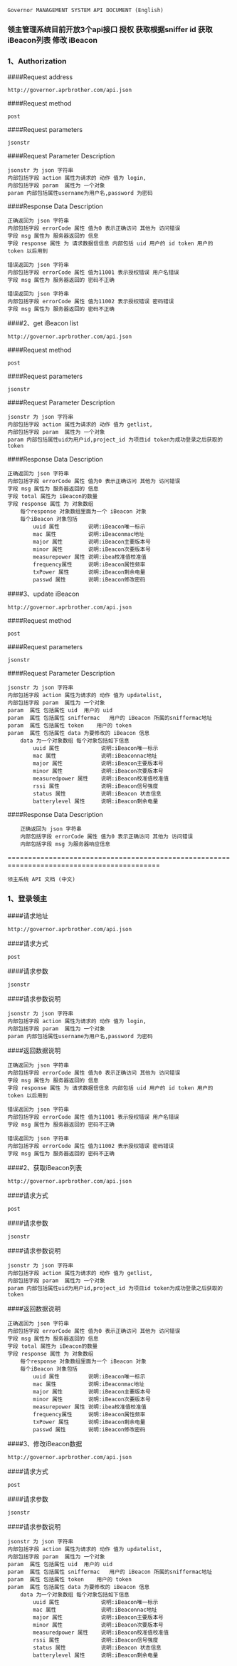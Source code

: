 	
	Governor MANAGEMENT SYSTEM API DOCUMENT (English)

### 领主管理系统目前开放3个api接口 授权  获取根据sniffer id 获取iBeacon列表 修改 iBeacon
	
	
###  1、Authorization

####Request address

	http://governor.aprbrother.com/api.json

####Request method

	post

####Request parameters

	jsonstr

####Request Parameter Description
	
	jsonstr 为 json 字符串
	内部包括字段 action 属性为请求的 动作 值为 login,
	内部包括字段 param  属性为 一个对象
	param 内部包括属性username为用户名,password 为密码

####Response Data Description

	正确返回为 json 字符串
	内部包括字段 errorCode 属性 值为0 表示正确访问 其他为 访问错误
	字段 msg 属性为 服务器返回的 信息
	字段 response 属性 为 请求数据信信息 内部包括 uid 用户的 id token 用户的 token 以后用到

	错误返回为 json 字符串
	内部包括字段 errorCode 属性 值为11001 表示授权错误 用户名错误
	字段 msg 属性为 服务器返回的 密码不正确

	错误返回为 json 字符串
	内部包括字段 errorCode 属性 值为11002 表示授权错误 密码错误
	字段 msg 属性为 服务器返回的 密码不正确



####2、get iBeacon list

	http://governor.aprbrother.com/api.json

####Request method

	post

####Request parameters

	jsonstr

####Request Parameter Description
	
	jsonstr 为 json 字符串
	内部包括字段 action 属性为请求的 动作 值为 getlist,
	内部包括字段 param  属性为 一个对象
	param 内部包括属性uid为用户id,project_id 为项目id token为成功登录之后获取的 token

####Response Data Description

	正确返回为 json 字符串
	内部包括字段 errorCode 属性 值为0 表示正确访问 其他为 访问错误
	字段 msg 属性为 服务器返回的 信息
	字段 total 属性为 iBeacon的数量
	字段 response 属性 为 对象数组
		每个response 对象数组里面为一个 iBeacon 对象
		每个iBeacon 对象包括
			uuid 属性    		说明:iBeacon唯一标示
			mac	属性			说明:iBeaconmac地址		
			major 属性		说明:iBeacon主要版本号
			minor 属性		说明:iBeacon次要版本号
			measurepower 属性 说明:ibea校准值校准值
			frequency属性	    说明:iBeacon属性频率
			txPower 属性 	    说明:iBeacon剩余电量
			passwd 属性		说明:iBeacon修改密码



####3、update iBeacon 

	http://governor.aprbrother.com/api.json

####Request method

	post

####Request parameters

	jsonstr

####Request Parameter Description
	
	jsonstr 为 json 字符串
	内部包括字段 action 属性为请求的 动作 值为 updatelist,
	内部包括字段 param  属性为 一个对象
	param  属性 包括属性 uid	用户的 uid	
	param  属性 包括属性 sniffermac	用户的 iBeacon 所属的sniffermac地址
	param  属性 包括属性 token	用户的 token
	param  属性 包括属性 data 为要修改的 iBeacon 信息
		data 为一个对象数组 每个对象包括如下信息
			uuid 属性 			说明:iBeacon唯一标示
			mac 属性			    说明:iBeaconnac地址
			major 属性			说明:iBeacon主要版本号
			minor 属性			说明:iBeacon次要版本号
			measuredpower 属性    说明:iBeacon校准值校准值
			rssi 属性				说明:iBeacon信号强度
			status 属性			说明:iBeacon 状态信息
			batterylevel 属性 	说明:iBeacon剩余电量

####Response Data Description
	
		正确返回为 json 字符串
	    内部包括字段 errorCode 属性 值为0 表示正确访问 其他为 访问错误
		内部包括字段 msg 为服务器响应信息


	

===========================================================================================

	领主系统 API 文档 (中文)
	
	
###  1、登录领主

####请求地址 

	http://governor.aprbrother.com/api.json

####请求方式 

	post

####请求参数

	jsonstr

####请求参数说明
	
	jsonstr 为 json 字符串
	内部包括字段 action 属性为请求的 动作 值为 login,
	内部包括字段 param  属性为 一个对象
	param 内部包括属性username为用户名,password 为密码

####返回数据说明

	正确返回为 json 字符串
	内部包括字段 errorCode 属性 值为0 表示正确访问 其他为 访问错误
	字段 msg 属性为 服务器返回的 信息
	字段 response 属性 为 请求数据信信息 内部包括 uid 用户的 id token 用户的 token 以后用到

	错误返回为 json 字符串
	内部包括字段 errorCode 属性 值为11001 表示授权错误 用户名错误
	字段 msg 属性为 服务器返回的 密码不正确

	错误返回为 json 字符串
	内部包括字段 errorCode 属性 值为11002 表示授权错误 密码错误
	字段 msg 属性为 服务器返回的 密码不正确



####2、获取iBeacon列表

	http://governor.aprbrother.com/api.json

####请求方式 

	post

####请求参数

	jsonstr

####请求参数说明
	
	jsonstr 为 json 字符串
	内部包括字段 action 属性为请求的 动作 值为 getlist,
	内部包括字段 param  属性为 一个对象
	param 内部包括属性uid为用户id,project_id 为项目id token为成功登录之后获取的 token

####返回数据说明

	正确返回为 json 字符串
	内部包括字段 errorCode 属性 值为0 表示正确访问 其他为 访问错误
	字段 msg 属性为 服务器返回的 信息
	字段 total 属性为 iBeacon的数量
	字段 response 属性 为 对象数组
		每个response 对象数组里面为一个 iBeacon 对象
		每个iBeacon 对象包括
			uuid 属性    		说明:iBeacon唯一标示
			mac	属性			说明:iBeaconmac地址		
			major 属性		说明:iBeacon主要版本号
			minor 属性		说明:iBeacon次要版本号
			measurepower 属性 说明:ibea校准值校准值
			frequency属性	    说明:iBeacon属性频率
			txPower 属性 	    说明:iBeacon剩余电量
			passwd 属性		说明:iBeacon修改密码



####3、修改iBeacon数据

	http://governor.aprbrother.com/api.json

####请求方式 

	post

####请求参数

	jsonstr

####请求参数说明
	
	jsonstr 为 json 字符串
	内部包括字段 action 属性为请求的 动作 值为 updatelist,
	内部包括字段 param  属性为 一个对象
	param  属性 包括属性 uid	用户的 uid	
	param  属性 包括属性 sniffermac	用户的 iBeacon 所属的sniffermac地址
	param  属性 包括属性 token	用户的 token
	param  属性 包括属性 data 为要修改的 iBeacon 信息
		data 为一个对象数组 每个对象包括如下信息
			uuid 属性 			说明:iBeacon唯一标示
			mac 属性			    说明:iBeaconnac地址
			major 属性			说明:iBeacon主要版本号
			minor 属性			说明:iBeacon次要版本号
			measuredpower 属性    说明:iBeacon校准值校准值
			rssi 属性				说明:iBeacon信号强度
			status 属性			说明:iBeacon 状态信息
			batterylevel 属性 	说明:iBeacon剩余电量
	

